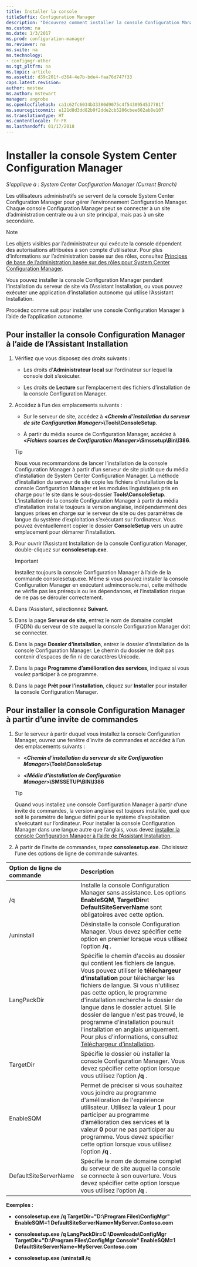 ```yaml
---
title: Installer la console
titleSuffix: Configuration Manager
description: "Découvrez comment installer la console Configuration Manager pour vous connecter à un site d’administration centrale ou à un site principal."
ms.custom: na
ms.date: 1/3/2017
ms.prod: configuration-manager
ms.reviewer: na
ms.suite: na
ms.technology:
- configmgr-other
ms.tgt_pltfrm: na
ms.topic: article
ms.assetid: d39c201f-d364-4e7b-bde4-faa76d747f33
caps.latest.revision: 
author: mestew
ms.author: mstewart
manager: angrobe
ms.openlocfilehash: ca1c62fc6034b33380d9075c4f5430954537781f
ms.sourcegitcommit: e121d8d3dd82b9f2dde2cb5206cbee602ab8e107
ms.translationtype: HT
ms.contentlocale: fr-FR
ms.lasthandoff: 01/17/2018
---
```

# <a name="install-the-system-center-configuration-manager-console"></a>Installer la console System Center Configuration Manager

*S’applique à : System Center Configuration Manager (Current Branch)*

Les utilisateurs administratifs se servent de la console System Center Configuration Manager pour gérer l’environnement Configuration Manager. Chaque console Configuration Manager peut se connecter à un site d’administration centrale ou à un site principal, mais pas à un site secondaire.

> [!NOTE]  
>  Les objets visibles par l’administrateur qui exécute la console dépendent des autorisations attribuées à son compte d’utilisateur. Pour plus d’informations sur l’administration basée sur des rôles, consultez [Principes de base de l’administration basée sur des rôles pour System Center Configuration Manager](../../../../core/understand/fundamentals-of-role-based-administration.md).  

 Vous pouvez installer la console Configuration Manager pendant l’installation du serveur de site via l’Assistant Installation, ou vous pouvez exécuter une application d’installation autonome qui utilise l’Assistant Installation.  

 Procédez comme suit pour installer une console Configuration Manager à l’aide de l’application autonome.  

## <a name="to-install-the-configuration-manager-console-by-using-the-setup-wizard"></a>Pour installer la console Configuration Manager à l’aide de l’Assistant Installation  

1.  Vérifiez que vous disposez des droits suivants :  

    -  Les droits d’**Administrateur local** sur l’ordinateur sur lequel la console doit s’exécuter.  

    -   Les droits de **Lecture** sur l’emplacement des fichiers d’installation de la console Configuration Manager.  

2.  Accédez à l’un des emplacements suivants :  

    -   Sur le serveur de site, accédez à **<*Chemin d’installation du serveur de site Configuration Manager*>\Tools\ConsoleSetup**.  

    -   À partir du média source de Configuration Manager, accédez à **<*Fichiers sources de Configuration Manager*>\Smssetup\Bin\I386**.  

    > [!TIP]  
    >  Nous vous recommandons de lancer l’installation de la console Configuration Manager à partir d’un serveur de site plutôt que du média d’installation de System Center Configuration Manager. La méthode d’installation du serveur de site copie les fichiers d’installation de la console Configuration Manager et les modules linguistiques pris en charge pour le site dans le sous-dossier **Tools\ConsoleSetup**. L’installation de la console Configuration Manager à partir du média d’installation installe toujours la version anglaise, indépendamment des langues prises en charge sur le serveur de site ou des paramètres de langue du système d’exploitation s’exécutant sur l’ordinateur. Vous pouvez éventuellement copier le dossier **ConsoleSetup** vers un autre emplacement pour démarrer l’installation.

3.  Pour ouvrir l’Assistant Installation de la console Configuration Manager, double-cliquez sur **consolesetup.exe**.  

    > [!IMPORTANT]  
    >  Installez toujours la console Configuration Manager à l’aide de la commande consolesetup.exe. Même si vous pouvez installer la console Configuration Manager en exécutant adminconsole.msi, cette méthode ne vérifie pas les prérequis ou les dépendances, et l’installation risque de ne pas se dérouler correctement.  

4.  Dans l’Assistant, sélectionnez **Suivant**.  

5.  Dans la page **Serveur de site**, entrez le nom de domaine complet (FQDN) du serveur de site auquel la console Configuration Manager doit se connecter.  

6.  Dans la page **Dossier d’installation**, entrez le dossier d’installation de la console Configuration Manager. Le chemin du dossier ne doit pas contenir d'espaces de fin ni de caractères Unicode.  

7.  Dans la page **Programme d’amélioration des services**, indiquez si vous voulez participer à ce programme.  

8.  Dans la page **Prêt pour l’installation**, cliquez sur **Installer** pour installer la console Configuration Manager.  

## <a name="to-install-the-configuration-manager-console-from-a-command-prompt"></a>Pour installer la console Configuration Manager à partir d’une invite de commandes  

1.  Sur le serveur à partir duquel vous installez la console Configuration Manager, ouvrez une fenêtre d’invite de commandes et accédez à l’un des emplacements suivants :  

    -   **<*Chemin d’installation du serveur de site Configuration Manager*>\Tools\ConsoleSetup**  

    -   **<*Média d’installation de Configuration Manager*>\SMSSETUP\BIN\I386**  

    > [!TIP]  
    >  Quand vous installez une console Configuration Manager à partir d’une invite de commandes, la version anglaise est toujours installée, quel que soit le paramètre de langue défini pour le système d’exploitation s’exécutant sur l’ordinateur. Pour installer la console Configuration Manager dans une langue autre que l’anglais, vous devez [installer la console Configuration Manager à l’aide de l’Assistant Installation](#to-install-the-configuration-manager-console-by-using-the-setup-wizard).  

2.  À partir de l’invite de commandes, tapez **consolesetup.exe**. Choisissez l’une des options de ligne de commande suivantes.  

|  Option de ligne de commande     | Description     |
  | :------------- | :------------- |
  |/q|Installe la console Configuration Manager sans assistance. Les options **EnableSQM**, **TargetDir**et **DefaultSiteServerName** sont obligatoires avec cette option.|  
  |/uninstall|Désinstalle la console Configuration Manager. Vous devez spécifier cette option en premier lorsque vous utilisez l’option **/q** .|  
  |LangPackDir|Spécifie le chemin d'accès au dossier qui contient les fichiers de langue. Vous pouvez utiliser le **téléchargeur d’installation** pour télécharger les fichiers de langue. Si vous n'utilisez pas cette option, le programme d'installation recherche le dossier de langue dans le dossier actuel. Si le dossier de langue n'est pas trouvé, le programme d'installation poursuit l'installation en anglais uniquement. Pour plus d’informations, consultez [Téléchargeur d’installation](setup-downloader.md).|  
  |TargetDir|Spécifie le dossier où installer la console Configuration Manager. Vous devez spécifier cette option lorsque vous utilisez l’option **/q** .|  
  |EnableSQM|Permet de préciser si vous souhaitez vous joindre au programme d'amélioration de l'expérience utilisateur. Utilisez la valeur **1** pour participer au programme d’amélioration des services et la valeur **0** pour ne pas participer au programme. Vous devez spécifier cette option lorsque vous utilisez l’option **/q** .|  
  |DefaultSiteServerName|Spécifie le nom de domaine complet du serveur de site auquel la console se connecte à son ouverture. Vous devez spécifier cette option lorsque vous utilisez l’option **/q** .|  


  **Exemples :**

  -  **consolesetup.exe /q TargetDir="D:\Program Files\ConfigMgr" EnableSQM=1 DefaultSiteServerName=MyServer.Contoso.com**  

  -  **consolesetup.exe /q LangPackDir=C:\Downloads\ConfigMgr TargetDir="D:\Program Files\ConfigMgr Console" EnableSQM=1 DefaultSiteServerName=MyServer.Contoso.com**  

  -  **consolesetup.exe /uninstall /q**  
